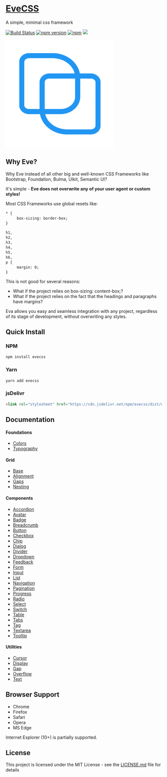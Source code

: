 # [EveCSS](https://kanbanize.github.io/eve)

A simple, minimal css framework

[![Build Status](https://travis-ci.org/kanbanize/eve.svg?branch=master)](https://travis-ci.org/kanbanize/eve)
[![npm version](https://img.shields.io/npm/v/evecss.svg)](https://www.npmjs.com/package/evecss)
[![npm](https://img.shields.io/npm/dm/evecss.svg)](https://www.npmjs.com/package/evecss)
[![](https://data.jsdelivr.com/v1/package/npm/evecss/badge?style=rounded)](https://www.jsdelivr.com/package/npm/evecss)

<a href="https://kanbanize.github.io/eve">
    <img src="https://raw.githubusercontent.com/kanbanize/eve/master/site/logo.png" alt="EveCSS" width="350" height="350">
</a>

## Why Eve?

Why Eve instead of all other big and well-known CSS Frameworks like Bootstrap, Foundation, Bulma, UIkit, Semantic UI?

It's simple - **Eve does not overwrite any of your user agent or custom styles!**

Most CSS Frameworks use global resets like:

```
* {
     box-sizing: border-box;
}
```

```
h1,
h2,
h3,
h4,
h5,
h6,
p {
     margin: 0;
}
```

This is not good for several reasons:
* What if the project relies on box-sizing: content-box;?
* What if the project relies on the fact that the headings and paragraphs have margins?

Eva allows you easy and seamless integration with any project, regardless of its stage of development, without overwriting any styles.

## Quick Install

### NPM

```sh
npm install evecss
```

### Yarn

```sh
yarn add evecss
```

### jsDelivr

```html
<link rel="stylesheet" href="https://cdn.jsdelivr.net/npm/evecss/dist/eve.min.css">
```

## Documentation

#### Foundations

* [Colors](https://kanbanize.github.io/eve/docs/#foundations/colors)
* [Typography](https://kanbanize.github.io/eve/docs/#foundations/typography)

#### Grid

* [Base](https://kanbanize.github.io/eve/docs/#grid/base)
* [Alignment](https://kanbanize.github.io/eve/docs/#grid/alignment)
* [Gaps](https://kanbanize.github.io/eve/docs/#grid/gaps)
* [Nesting](https://kanbanize.github.io/eve/docs/#grid/nesting)

#### Components

* [Accordion](https://kanbanize.github.io/eve/docs/#components/accordion)
* [Avatar](https://kanbanize.github.io/eve/docs/#components/avatar)
* [Badge](https://kanbanize.github.io/eve/docs/#components/badge)
* [Breadcrumb](https://kanbanize.github.io/eve/docs/#components/breadcrumb)
* [Button](https://kanbanize.github.io/eve/docs/#components/button)
* [Checkbox](https://kanbanize.github.io/eve/docs/#components/checkbox)
* [Chip](https://kanbanize.github.io/eve/docs/#components/chip)
* [Dialog](https://kanbanize.github.io/eve/docs/#components/dialog)
* [Divider](https://kanbanize.github.io/eve/docs/#components/divider)
* [Dropdown](https://kanbanize.github.io/eve/docs/#components/dropdown)
* [Feedback](https://kanbanize.github.io/eve/docs/#components/feedback)
* [Form](https://kanbanize.github.io/eve/docs/#components/form)
* [Input](https://kanbanize.github.io/eve/docs/#components/input)
* [List](https://kanbanize.github.io/eve/docs/#components/list)
* [Navigation](https://kanbanize.github.io/eve/docs/#components/navigation)
* [Pagination](https://kanbanize.github.io/eve/docs/#components/pagination)
* [Progress](https://kanbanize.github.io/eve/docs/#components/progress)
* [Radio](https://kanbanize.github.io/eve/docs/#components/radio)
* [Select](https://kanbanize.github.io/eve/docs/#components/select)
* [Switch](https://kanbanize.github.io/eve/docs/#components/switch)
* [Table](https://kanbanize.github.io/eve/docs/#components/table)
* [Tabs](https://kanbanize.github.io/eve/docs/#components/tabs)
* [Tag](https://kanbanize.github.io/eve/docs/#components/tag)
* [Textarea](https://kanbanize.github.io/eve/docs/#components/textarea)
* [Tooltip](https://kanbanize.github.io/eve/docs/#components/tooltip)

#### Utilities

* [Cursor](https://kanbanize.github.io/eve/docs/#utilities/cursor)
* [Display](https://kanbanize.github.io/eve/docs/#utilities/display)
* [Gap](https://kanbanize.github.io/eve/docs/#utilities/gap)
* [Overflow](https://kanbanize.github.io/eve/docs/#utilities/overflow)
* [Text](https://kanbanize.github.io/eve/docs/#utilities/text)

## Browser Support

- Chrome
- Firefox
- Safari
- Opera
- MS Edge

Internet Explorer (10+) is partially supported.

## License

This project is licensed under the MIT License - see the [LICENSE.md](https://github.com/kanbanize/eve/blob/master/LICENSE) file for details
